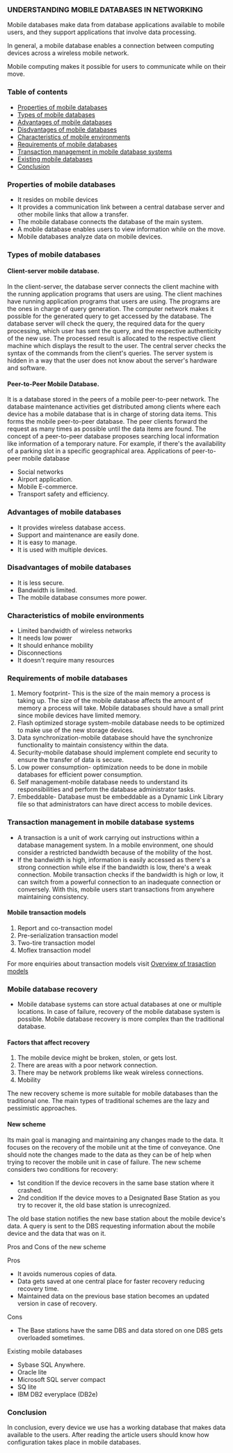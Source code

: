 ### UNDERSTANDING MOBILE DATABASES IN NETWORKING

Mobile databases make data from database applications available to mobile users, and they support applications that involve data processing. 

In general, a mobile database enables a connection between computing devices across a wireless mobile network.

Mobile computing makes it possible for users to communicate while on their move.
### Table of contents
- [ Properties of mobile databases](#Properties-of-mobile-databases)
- [ Types of mobile databases](#Types-of-mobile-databases)
- [Advantages of mobile databases](#Advantages-of-mobile-databases)
- [Disdvantages of mobile databases](#Disdvantages-of-mobile-databases)
- [Characteristics of mobile environments](#Characteristics-of-mobile-environments)
- [Requirements of mobile databases](#Requirements-of-mobile-databases)
- [Transaction management in mobile database systems](#Transaction-management-in-mobile-database-systems)
- [Existing mobile databases](#Existing-mobile-databases)
- [Conclusion](#conclusion)

### Properties of mobile databases
- It resides on mobile devices
- It provides a communication link between a central database server and other mobile links that allow a transfer.
- The mobile database connects the database of the main system.
- A mobile database enables users to view information while on the move.
- Mobile databases analyze data on mobile devices.

### Types of mobile databases

#### Client-server mobile database.

In the client-server, the database server connects the client machine with the running application programs that users are using.
The client machines have running application programs that users are using. The programs are the ones in charge of query generation.
The computer network makes it possible for the generated query to get accessed by the database. The database server will check the query, the required data for the query processing, which user has sent the query, and the respective authenticity of the new use.
The processed result is allocated to the respective client machine which displays the result to the user. The central server checks the syntax of the commands from the client's queries.
The server system is hidden in a way that the user does not know about the server's hardware and software.
#### Peer-to-Peer Mobile Database.
It is a database stored in the peers of a mobile peer-to-peer network. The database maintenance activities get distributed among clients where each device has a mobile database that is in charge of storing data items. This forms the mobile peer-to-peer database.
The peer clients forward the request as many times as possible until the data items are found. The concept of a peer-to-peer database proposes searching local information like information of a temporary nature. For example, if there's the availability of a parking slot in a specific geographical area.
Applications of peer-to-peer mobile database

 - Social networks
 - Airport application.
 - Mobile E-commerce.
 - Transport safety and efficiency.

### Advantages of mobile databases

 - It provides wireless database access.   
 - Support and maintenance are easily done.
 - It is easy to manage.
 - It is used with multiple devices.

### Disadvantages of mobile databases

 - It is less secure.
 - Bandwidth is limited.
 - The mobile database consumes more power.

### Characteristics of mobile environments

- Limited bandwidth of wireless networks 
- It needs low power
- It should enhance mobility
- Disconnections
- It doesn't require many resources

### Requirements of mobile databases
1. Memory footprint- This is the size of the main memory a process is taking up. The size of the mobile database affects the amount of memory a process will take. Mobile databases should have a small print since mobile devices have limited memory. 
2. Flash optimized storage system-mobile database needs to be optimized to make use of the new storage devices.
3. Data synchronization-mobile database should have the synchronize functionality to maintain consistency within the data.
4. Security-mobile database should implement complete end security to ensure the transfer of data is secure.
5. Low power consumption- optimization needs to be done in mobile databases for efficient power consumption.
6. Self management-mobile database needs to understand its responsibilities and perform the database administrator tasks.
7. Embeddable- Database must be embeddable as a Dynamic Link Library file so that administrators can have direct access to mobile devices.

### Transaction management in mobile database systems

- A transaction is a unit of work carrying out instructions within a database management system. 
In a mobile environment, one should consider a restricted bandwidth because of the mobility of the host. 
- If the bandwidth is high, information is easily accessed as there's a strong connection while else if the bandwidth is low, there's a weak connection. Mobile transaction checks if the bandwidth is high or low, it can switch from a powerful connection to an inadequate connection or conversely. With this, mobile users start transactions from anywhere maintaining consistency.
#### Mobile transaction models
1. Report and co-transaction model
2. Pre-serialization transaction model
3. Two-tire transaction model
4. Moflex transaction model

For more enquiries about transaction models visit [Overview of trasaction models](  https://citeseerx.ist.psu.edu/viewdoc/download?doi=10.1.1.22.2097&rep=rep1&type=pdf )
 
### Mobile database recovery
- Mobile database systems can store actual databases at one or multiple locations.
In case of failure, recovery of the mobile database system is possible. Mobile database recovery is more complex than the traditional database. 
#### Factors that affect recovery
1. The mobile device might be broken, stolen, or gets lost.
2. There are areas with a poor network connection.
3. There may be network problems like weak wireless connections.
4. Mobility

The new recovery scheme is more suitable for mobile databases than the traditional one.
The main types of traditional schemes are the lazy and pessimistic approaches.
#### New scheme
Its main goal is managing and maintaining any changes made to the data.
It focuses on the recovery of the mobile unit at the time of conveyance.
One should note the changes made to the data as they can be of help when trying to recover the mobile unit in case of failure.
The new scheme considers two conditions for recovery:
- 1st condition
If the device recovers in the same base station where it crashed.
- 2nd condition
If the device moves to a Designated Base Station as you try to recover it, the old base station is unrecognized.

The old base station notifies the new base station about the mobile device's data. A query is sent to the DBS requesting information about the mobile device and the data that was on it.

Pros and Cons of the new scheme

Pros
- It avoids numerous copies of data.
- Data gets saved at one central place for faster recovery reducing recovery time.
- Maintained data on the previous base station becomes an updated version in case of recovery.

Cons
- The Base stations have the same DBS and data stored on one DBS gets overloaded sometimes.

Existing mobile databases

 - Sybase SQL Anywhere.
 - Oracle lite
 - Microsoft SQL server compact
 - SQ lite
 - IBM DB2 everyplace (DB2e)
### Conclusion
In conclusion, every device we use has a working database that makes data available to the users. After reading the article users should know how configuration takes place in mobile databases.